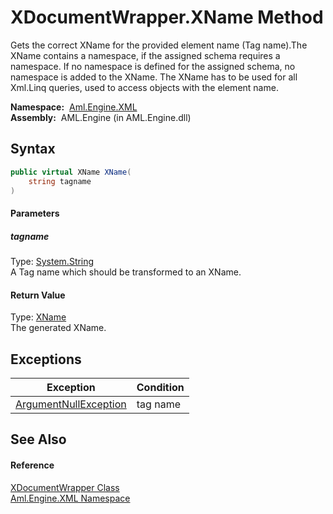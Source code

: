 XDocumentWrapper.XName Method
=============================
Gets the correct XName for the provided element name (Tag name).The XName contains a namespace, if the assigned schema requires a namespace. If no namespace is defined for the assigned schema, no namespace is added to the XName. The XName has to be used for all Xml.Linq queries, used to access objects with the element name.

  **Namespace:**  [Aml.Engine.XML][1]  
  **Assembly:**  AML.Engine (in AML.Engine.dll)

Syntax
------

```csharp
public virtual XName XName(
	string tagname
)
```

#### Parameters

##### *tagname*
Type: [System.String][2]  
A Tag name which should be transformed to an XName.

#### Return Value
Type: [XName][3]  
The generated XName.

Exceptions
----------

Exception                  | Condition 
-------------------------- | --------- 
[ArgumentNullException][4] | tag name  


See Also
--------

#### Reference
[XDocumentWrapper Class][5]  
[Aml.Engine.XML Namespace][1]  

[1]: ../README.md
[2]: https://docs.microsoft.com/dotnet/api/system.string
[3]: https://docs.microsoft.com/dotnet/api/system.xml.linq.xname
[4]: https://docs.microsoft.com/dotnet/api/system.argumentnullexception
[5]: README.md
[6]: https://www.automationml.org
[7]: ../../icons/logoShade.png